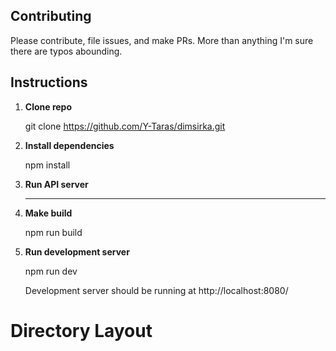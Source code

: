## Contributing

Please contribute, file issues, and make PRs. More than anything I'm sure there are typos abounding.

## Instructions

1. **Clone repo**

    git clone https://github.com/Y-Taras/dimsirka.git

2. **Install dependencies**

    npm install

3. **Run API server**

   ----------------------

4. **Make build**

   npm run build

5. **Run development server**

   npm run dev

   Development server should be running at http://localhost:8080/


# Directory Layout
```

```
